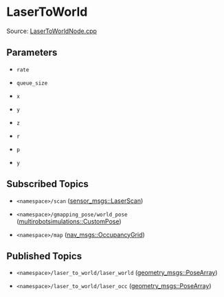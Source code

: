 # LaserToWorld

Source: [LaserToWorldNode.cpp](../../src/multirobotexploration/source/laser/LaserToWorldNode.cpp)

## Parameters

* ```rate```

* ```queue_size```

* ```x```

* ```y```

* ```z```

* ```r```

* ```p```

* ```y```


## Subscribed Topics

* ```<namespace>/scan``` ([sensor_msgs::LaserScan](https://docs.ros.org/en/api/sensor_msgs/html/msg/LaserScan.html))

* ```<namespace>/gmapping_pose/world_pose``` ([multirobotsimulations::CustomPose](../../src/multirobotsimulations/msg/CustomPose.msg))

* ```<namespace>/map``` ([nav_msgs::OccupancyGrid](https://docs.ros.org/en/api/nav_msgs/html/msg/OccupancyGrid.html))

## Published Topics

* ```<namespace>/laser_to_world/laser_world``` ([geometry_msgs::PoseArray](https://docs.ros.org/en/api/geometry_msgs/html/msg/PoseArray.html))

* ```<namespace>/laser_to_world/laser_occ``` ([geometry_msgs::PoseArray](https://docs.ros.org/en/api/geometry_msgs/html/msg/PoseArray.html))

<!-- ## Published Transforms

* ```odom``` -->
